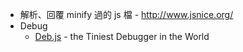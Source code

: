 - 解析、回覆 minify 過的 js 檔 - http://www.jsnice.org/
- Debug
    - [Deb.js](https://github.com/krasimir/deb.js) - the Tiniest Debugger in the World
